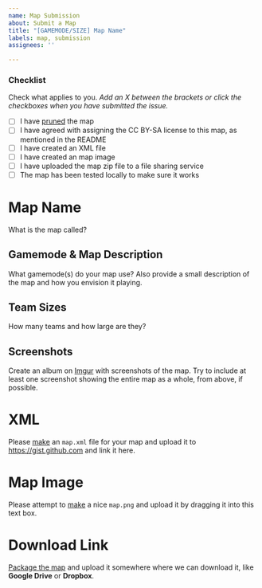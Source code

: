 ```yaml
---
name: Map Submission
about: Submit a Map
title: "[GAMEMODE/SIZE] Map Name"
labels: map, submission
assignees: ''

---
```


### Checklist
Check what applies to you. *Add an X between the brackets or click the checkboxes when you have submitted the issue.*
- [ ] I have [pruned](https://pgm.dev/docs/guides/packaging/pruning-chunks) the map
- [ ] I have agreed with assigning the CC BY-SA license to this map, as mentioned in the README
- [ ] I have created an XML file
- [ ] I have created an map image
- [ ] I have uploaded the map zip file to a file sharing service
- [ ] The map has been tested locally to make sure it works

# Map Name
What is the map called?

## Gamemode & Map Description  
What gamemode(s) do your map use? Also provide a small description of the map and how you envision it playing.

## Team Sizes
How many teams and how large are they?

## Screenshots
Create an album on [Imgur](https://imgur.com) with screenshots of the map. Try to include at least one screenshot showing the entire map as a whole, from above, if possible.

# XML
Please [make](https://pgm.dev/docs/guides/packaging/compiling-and-releasing#the-maps-xml-file) an `map.xml` file for your map and upload it to https://gist.github.com and link it here.

# Map Image
Please attempt to [make](https://pgm.dev/docs/guides/packaging/compiling-and-releasing#the-map-image) a nice `map.png` and upload it by dragging it into this text box.

# Download Link
[Package the map](https://pgm.dev/docs/guides/packaging/compiling-and-releasing#compressing-the-folder-to-a-zip-file) and upload it somewhere where we can download it, like **Google Drive** or **Dropbox**.
